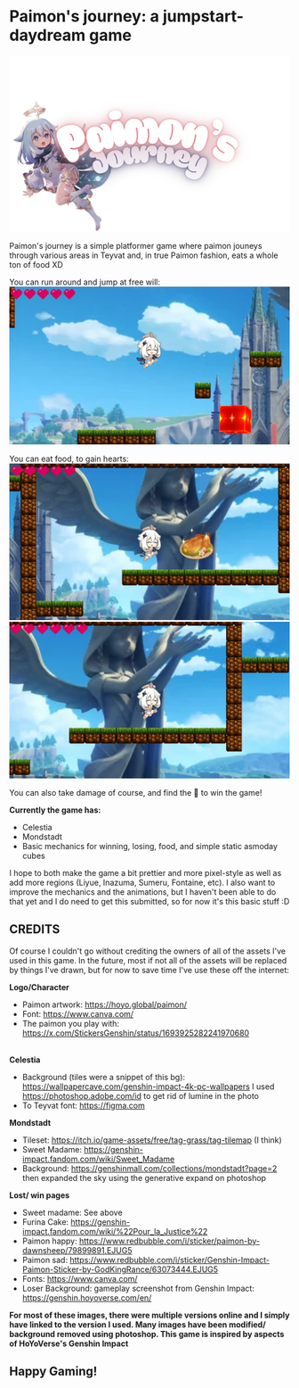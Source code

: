 # Paimon's journey: a jumpstart-daydream game

![image](/plush.png)

Paimon's journey is a simple platformer game where paimon jouneys through various areas in Teyvat and, in true Paimon fashion, eats a whole ton of food XD

You can run around and jump at free will:<br>
![image](/github-images/jumping.png)

You can eat food, to gain hearts:<br>
![image](/github-images/eating.png)
![image](/github-images/eaten.png)

You can also take damage of course, and find the 🚩 to win the game!


**Currently the game has:**

* Celestia
* Mondstadt
* Basic mechanics for winning, losing, food, and simple static asmoday cubes

I hope to both make the game a bit prettier and more pixel-style as well as add more regions (Liyue, Inazuma, Sumeru, Fontaine, etc). I also want to improve the mechanics and the animations, but I haven't been able to do that yet and I do need to get this submitted, so for now it's this basic stuff :D

## CREDITS 
Of course I couldn't go without crediting the owners of all of the assets I've used in this game. In the future, most if not all of the assets will be replaced by things I've drawn, but for now to save time I've use these off the internet:

**Logo/Character** <br>
* Paimon artwork: https://hoyo.global/paimon/
* Font: https://www.canva.com/
* The paimon you play with: https://x.com/StickersGenshin/status/1693925282241970680

<br>**Celestia** <br>
* Background (tiles were a snippet of this bg): https://wallpapercave.com/genshin-impact-4k-pc-wallpapers
 I used https://photoshop.adobe.com/id to get rid of lumine in the photo 
* To Teyvat font: https://figma.com

**Mondstadt**
* Tileset: https://itch.io/game-assets/free/tag-grass/tag-tilemap (I think)
* Sweet Madame: https://genshin-impact.fandom.com/wiki/Sweet_Madame
* Background: https://genshinmall.com/collections/mondstadt?page=2 then expanded the sky using the generative expand on photoshop

**Lost/ win pages**

* Sweet madame: See above 
* Furina Cake: https://genshin-impact.fandom.com/wiki/%22Pour_la_Justice%22
* Paimon happy: https://www.redbubble.com/i/sticker/paimon-by-dawnsheep/79899891.EJUG5
* Paimon sad: https://www.redbubble.com/i/sticker/Genshin-Impact-Paimon-Sticker-by-GodKingRance/63073444.EJUG5
* Fonts: https://www.canva.com/
* Loser Background: gameplay screenshot from Genshin Impact: https://genshin.hoyoverse.com/en/

**For most of these images, there were multiple versions online and I simply have linked to the version I used. Many images have been modified/ background removed using photoshop. This game is inspired by aspects of HoYoVerse's Genshin Impact**

## Happy Gaming!







